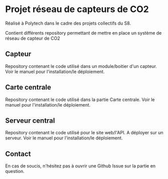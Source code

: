 # Projet réseau de capteurs de CO2

Réalisé à Polytech dans le cadre des projets collectifs du S8.

Contient différents repository permettant de mettre en place un système de réseau de capteur de CO2

## Capteur
Repository contenant le code utilisé dans un module/boitier d'un capteur. Voir le manuel pour l'installation/le déploiement.

## Carte centrale
Repository contenant le code utilisé dans la partie Carte centrale. Voir le manuel pour l'installation/le déploiement.

## Serveur central
Repository contenant le code utilisé pour le site web/l'API. A déployer sur un serveur. Voir le manuel pour l'installation/le déploiement.


## Contact
En cas de soucis, n'hésitez pas à ouvrir une Github Issue sur la partie en question.
